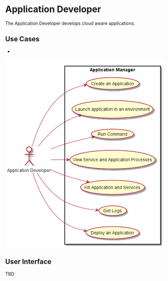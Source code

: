 # Application Developer
The Application Developer develops cloud aware applications.

## Use Cases
* 

![Image](UseCases.png)

## User Interface
TBD


